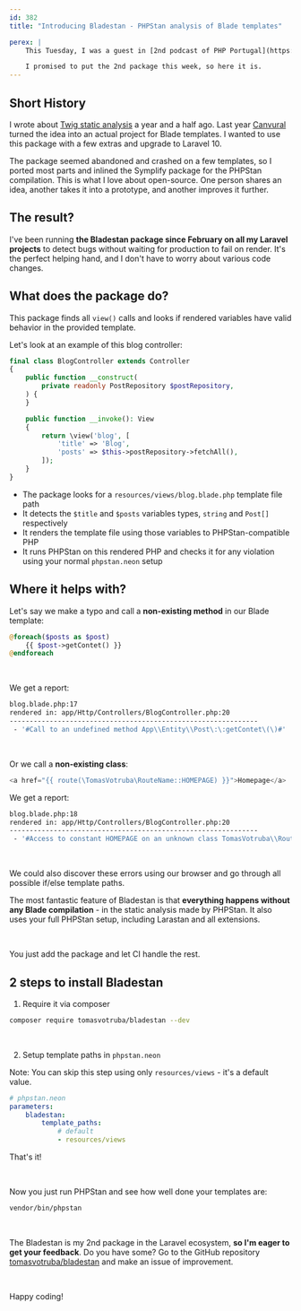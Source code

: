 ```yaml
---
id: 382
title: "Introducing Bladestan - PHPStan analysis of Blade templates"

perex: |
    This Tuesday, I was a guest in [2nd podcast of PHP Portugal](https://twitter.com/VotrubaT/status/1639241043248836610) folks. It was fun as always, and apart from GPT questions, I got asked about the Laravel open-source packages like [Punchcard](https://github.com/tomasVotruba/punchcard).

    I promised to put the 2nd package this week, so here it is.
---
```


## Short History

I wrote about [Twig static analysis](/blog/stamp-static-analysis-of-templates/) a year and a half ago. Last year [Canvural](https://github.com/canvural) turned the idea into an actual project for Blade templates. I wanted to use this package with a few extras and upgrade to Laravel 10.

The package seemed abandoned and crashed on a few templates, so I ported most parts and inlined the Symplify package for the PHPStan compilation. This is what I love about open-source. One person shares an idea, another takes it into a prototype, and another improves it further.

## The result?

I've been running **the Bladestan package since February on all my Laravel projects** to detect bugs without waiting for production to fail on render. It's the perfect helping hand, and I don't have to worry about various code changes.

## What does the package do?

This package finds all `view()` calls and looks if rendered variables have valid behavior in the provided template.

Let's look at an example of this blog controller:

```php
final class BlogController extends Controller
{
    public function __construct(
        private readonly PostRepository $postRepository,
    ) {
    }

    public function __invoke(): View
    {
        return \view('blog', [
            'title' => 'Blog',
            'posts' => $this->postRepository->fetchAll(),
        ]);
    }
}
```

* The package looks for a `resources/views/blog.blade.php` template file path
* It detects the `$title` and `$posts` variables types, `string` and `Post[]` respectively
* It renders the template file using those variables to PHPStan-compatible PHP
* It runs PHPStan on this rendered PHP and checks it for any violation using your normal `phpstan.neon` setup

## Where it helps with?

Let's say we make a typo and call a **non-existing method** in our Blade template:

```php
@foreach($posts as $post)
    {{ $post->getContet() }}
@endforeach
```

<br>

We get a report:

```bash
blog.blade.php:17
rendered in: app/Http/Controllers/BlogController.php:20
--------------------------------------------------------------
 - '#Call to an undefined method App\\Entity\\Post\:\:getContet\(\)#'
 ```

<br>

Or we call a **non-existing class**:

```php
<a href="{{ route(\TomasVotruba\RouteName::HOMEPAGE) }}">Homepage</a>
```

We get a report:

```bash
blog.blade.php:18
rendered in: app/Http/Controllers/BlogController.php:20
--------------------------------------------------------------
 - '#Access to constant HOMEPAGE on an unknown class TomasVotruba\\RouteName#'
```

<br>

We could also discover these errors using our browser and go through all possible if/else template paths.

The most fantastic feature of Bladestan is that **everything happens without any Blade compilation** - in the static analysis made by PHPStan. It also uses your full PHPStan setup, including Larastan and all extensions.

<br>

You just add the package and let CI handle the rest.


## 2 steps to install Bladestan

1. Require it via composer

```bash
composer require tomasvotruba/bladestan --dev
```

<br>

2. Setup template paths in `phpstan.neon`

Note: You can skip this step using only `resources/views` - it's a default value.

```yaml
# phpstan.neon
parameters:
    bladestan:
        template_paths:
            # default
            - resources/views
```

That's it!

<br>

Now you just run PHPStan and see how well done your templates are:

```bash
vendor/bin/phpstan
```

<br>


The Bladestan is my 2nd package in the Laravel ecosystem, **so I'm eager to get your feedback**. Do you have some? Go to the GitHub repository [tomasvotruba/bladestan](https://github.com/tomasVotruba/bladestan) and make an issue of improvement.


<br>

Happy coding!


